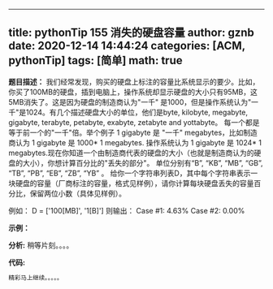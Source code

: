 
---
title: pythonTip 155 消失的硬盘容量
author: gznb
date: 2020-12-14 14:44:24
categories: [ACM, pythonTip]
tags: [简单]
math: true
---

**题目描述：**
我们经常发现，购买的硬盘上标注的容量比系统显示的要少。比如，你买了100MB的硬盘，插到电脑上，操作系统却显示硬盘的大小只有95MB，这5MB消失了。这是因为硬盘的制造商认为"一千" 是1000，但是操作系统认为"一千"是1024。有几个描述硬盘大小的单位，他们是byte, kilobyte, megabyte, gigabyte, terabyte, petabyte, exabyte, zetabyte and yottabyte。
每一个都是等于前一个的"一千"倍。举个例子 1 gigabyte 是 "一千" megabytes，比如制造商认为 1 gigabyte 是 1000* 1 megabytes. 操作系统认为 1 gigabyte 是 1024* 1 megabytes.现在你知道一个由制造商代表的硬盘的大小（也就是制造商认为的硬盘的大小），你想计算百分比的"丢失的部分"。
单位分别有“B”, “KB”, “MB”, “GB”, “TB”, “PB”, “EB”, “ZB”, “YB” 。
给你一个字符串列表D，其中每个字符串表示一块硬盘的容量（厂商标注的容量，格式见样例），请你计算每块硬盘丢失的容量百分比，保留两位小数（具体见样例）。

例如：
D = ['100[MB]', '1[B]']
则输出：
Case #1: 4.63%
Case #2: 0.00%

**示例：**


**分析:**
稍等片刻。。。。

**代码:**
```python
精彩马上继续。。。。。
```
